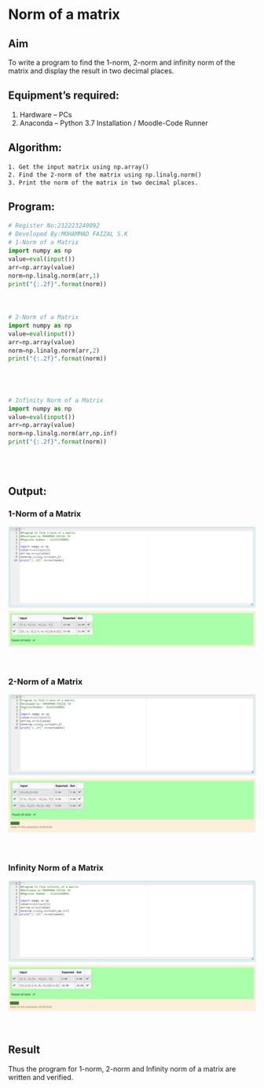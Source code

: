 # Norm of a matrix
## Aim
To write a program to find the 1-norm, 2-norm and infinity norm of the matrix and display the result in two decimal places.
## Equipment’s required:
1.	Hardware – PCs
2.	Anaconda – Python 3.7 Installation / Moodle-Code Runner
## Algorithm:
	1. Get the input matrix using np.array()   
    2. Find the 2-norm of the matrix using np.linalg.norm()
	3. Print the norm of the matrix in two decimal places.
## Program:
```Python
# Register No:212223240092
# Developed By:MOHAMMAD FAIZAL S.K
# 1-Norm of a Matrix
import numpy as np
value=eval(input())
arr=np.array(value)
norm=np.linalg.norm(arr,1)
print("{:.2f}".format(norm))



# 2-Norm of a Matrix
import numpy as np
value=eval(input())
arr=np.array(value)
norm=np.linalg.norm(arr,2)
print("{:.2f}".format(norm))




# Infinity Norm of a Matrix
import numpy as np
value=eval(input())
arr=np.array(value)
norm=np.linalg.norm(arr,np.inf)
print("{:.2f}".format(norm))





```
## Output:
### 1-Norm of a Matrix
![](output1.png)
<br>
<br>
<br>

### 2-Norm of a Matrix
![](output2.png)
<br>
<br>
<br>

### Infinity Norm of a Matrix
![](output3.png)
<br>
<br>
<br>

## Result
Thus the program for 1-norm, 2-norm and Infinity norm of a matrix are written and verified.
